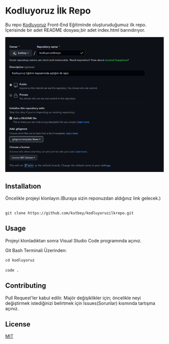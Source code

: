 # Kodluyoruz İlk Repo

Bu repo [Kodluyoruz](https://www.kodluyoruz.org/) Front-End Eğitiminde oluşturuduğumuz ilk repo. İçerisinde bir adet README dosyası,bir adet index.html barındırıyor.

![repo](img/patikadev-odev-1.png)

## Installatıon

Öncelikle projeyi klonlayın.(Buraya sizin reponuzdan aldığınız link gelecek.)

```

git clone https://github.com/kutbey/kodluyoruzilkrepo.git

```

## Usage

Projeyi klonladıktan sonra Visual Studio Code programında açınız.

Git Bash Terminali Üzerinden:

```
cd kodluyoruz

code .
```

## Contributing 

Pull Request'ler kabul edilir. Majör değişiklikler için; öncelikle neyi değiştirmek istediğinizi belirtmek için Issues(Sorunlar) kısmında tartışma açınız.


## License
[MIT](https://choosealicense.com/licenses/mit/)
